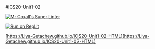 #ICS20-Unit1-02

[![Mr Coxall's Super Linter](https://github.com/Liya-Getachew/ICS2O-Unit1-02-HTML/workflows/Mr%20Coxall's%20Super%20Linter/badge.svg)](https://github.com//Liya-Getachew/ICS2O-Unit1-02-HTML/actions/)

[![Run on Repl.it](https://repl.it/badge/github/Liya-Getachew/ICS2O-Unit1-02-HTML)](https://repl.it/github/Liya-Getachew/ICS2O-Unit1-02-HTML)

[https://Liya-Getachew.github.io/ICS20-Unit1-02-HTML](https://Liya-Getachew.github.io/ICS20-Unit1-02-HTML)
